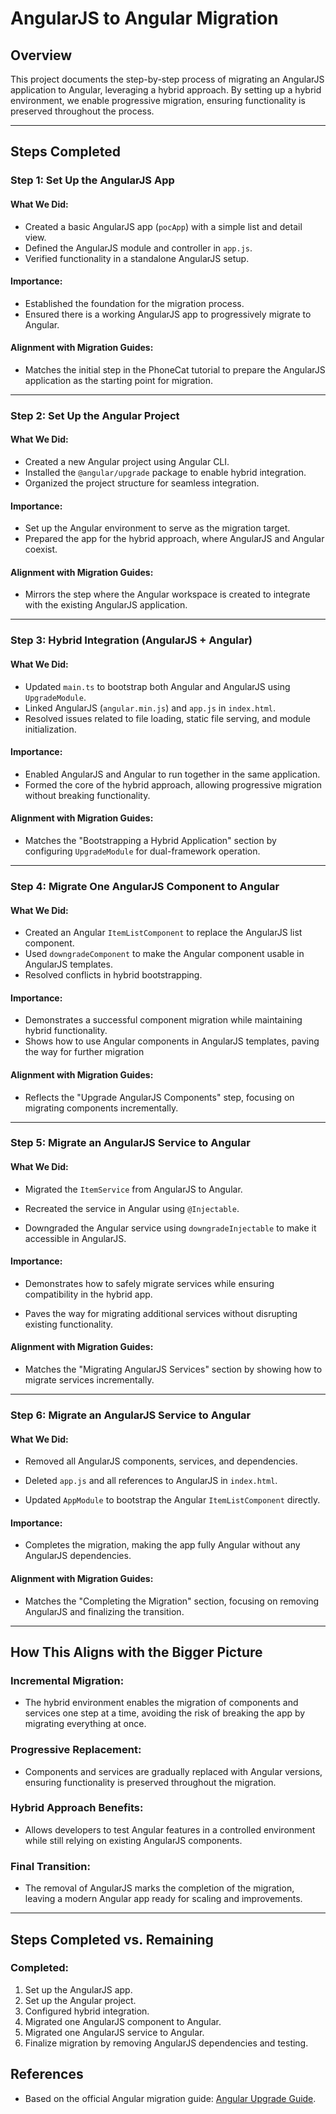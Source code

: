 # AngularJS to Angular Migration

## Overview
This project documents the step-by-step process of migrating an AngularJS application to Angular, leveraging a hybrid approach. By setting up a hybrid environment, we enable progressive migration, ensuring functionality is preserved throughout the process.

---

## Steps Completed

### Step 1: Set Up the AngularJS App
#### What We Did:
- Created a basic AngularJS app (`pocApp`) with a simple list and detail view.
- Defined the AngularJS module and controller in `app.js`.
- Verified functionality in a standalone AngularJS setup.

#### Importance:
- Established the foundation for the migration process.
- Ensured there is a working AngularJS app to progressively migrate to Angular.

#### Alignment with Migration Guides:
- Matches the initial step in the PhoneCat tutorial to prepare the AngularJS application as the starting point for migration.

---

### Step 2: Set Up the Angular Project
#### What We Did:
- Created a new Angular project using Angular CLI.
- Installed the `@angular/upgrade` package to enable hybrid integration.
- Organized the project structure for seamless integration.

#### Importance:
- Set up the Angular environment to serve as the migration target.
- Prepared the app for the hybrid approach, where AngularJS and Angular coexist.

#### Alignment with Migration Guides:
- Mirrors the step where the Angular workspace is created to integrate with the existing AngularJS application.

---

### Step 3: Hybrid Integration (AngularJS + Angular)
#### What We Did:
- Updated `main.ts` to bootstrap both Angular and AngularJS using `UpgradeModule`.
- Linked AngularJS (`angular.min.js`) and `app.js` in `index.html`.
- Resolved issues related to file loading, static file serving, and module initialization.

#### Importance:
- Enabled AngularJS and Angular to run together in the same application.
- Formed the core of the hybrid approach, allowing progressive migration without breaking functionality.

#### Alignment with Migration Guides:
- Matches the "Bootstrapping a Hybrid Application" section by configuring `UpgradeModule` for dual-framework operation.

---

### Step 4: Migrate One AngularJS Component to Angular
#### What We Did:
- Created an Angular `ItemListComponent` to replace the AngularJS list component.
- Used `downgradeComponent` to make the Angular component usable in AngularJS templates.
- Resolved conflicts in hybrid bootstrapping.

#### Importance:
- Demonstrates a successful component migration while maintaining hybrid functionality.
- Shows how to use Angular components in AngularJS templates, paving the way for further migration

#### Alignment with Migration Guides:
- Reflects the "Upgrade AngularJS Components" step, focusing on migrating components incrementally.

---

### Step 5: Migrate an AngularJS Service to Angular

#### What We Did:

- Migrated the `ItemService` from AngularJS to Angular.

- Recreated the service in Angular using `@Injectable`.

- Downgraded the Angular service using `downgradeInjectable` to make it accessible in AngularJS.

#### Importance:
- Demonstrates how to safely migrate services while ensuring compatibility in the hybrid app.

- Paves the way for migrating additional services without disrupting existing functionality.

#### Alignment with Migration Guides:
- Matches the "Migrating AngularJS Services" section by showing how to migrate services incrementally.

---

### Step 6: Migrate an AngularJS Service to Angular

#### What We Did:

- Removed all AngularJS components, services, and dependencies.

- Deleted `app.js` and all references to AngularJS in `index.html`.

- Updated `AppModule` to bootstrap the Angular `ItemListComponent` directly.

#### Importance:
- Completes the migration, making the app fully Angular without any AngularJS dependencies.

#### Alignment with Migration Guides:
- Matches the "Completing the Migration" section, focusing on removing AngularJS and finalizing the transition.

---

## How This Aligns with the Bigger Picture

### Incremental Migration:
- The hybrid environment enables the migration of components and services one step at a time, avoiding the risk of breaking the app by migrating everything at once.

### Progressive Replacement:
- Components and services are gradually replaced with Angular versions, ensuring functionality is preserved throughout the migration.

### Hybrid Approach Benefits:
- Allows developers to test Angular features in a controlled environment while still relying on existing AngularJS components.

### Final Transition:
- The removal of AngularJS marks the completion of the migration, leaving a modern Angular app ready for scaling and improvements.
---

## Steps Completed vs. Remaining

### Completed:
1. Set up the AngularJS app.
2. Set up the Angular project.
3. Configured hybrid integration.
4. Migrated one AngularJS component to Angular.
5. Migrated one AngularJS service to Angular.
6. Finalize migration by removing AngularJS dependencies and testing.

## References
- Based on the official Angular migration guide: [Angular Upgrade Guide](https://v17.angular.io/guide/upgrade).